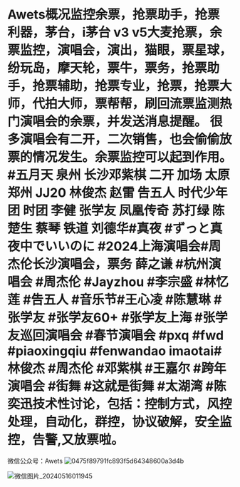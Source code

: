 # Awets概况监控余票，抢票助手，抢票利器，茅台，i茅台 v3 v5大麦抢票，余票监控，演唱会，演出，猫眼，票星球，纷玩岛，摩天轮，票牛，票务，抢票助手，抢票辅助，抢票专业，抢票，抢票大师，代拍大师，票帮帮，刷回流票监测热门演唱会的余票，并发送消息提醒。 很多演唱会有二开，二次销售，也会偷偷放票的情况发生。余票监控可以起到作用。#五月天 泉州 长沙邓紫棋 二开 加场 太原 郑州 JJ20 林俊杰 赵雷 告五人 时代少年团 时团 李健 张学友 凤凰传奇 苏打绿 陈楚生 蔡琴 铁道 刘德华#真夜 #ずっと真夜中でいいのに #2024上海演唱会#周杰伦长沙演唱会，票务 薛之谦 #杭州演唱会 #周杰伦 #Jayzhou #李宗盛 #林忆莲 #告五人 #音乐节#王心凌 #陈慧琳 #张学友 #张学友60+ #张学友上海 #张学友巡回演唱会 #春节演唱会 #pxq #fwd #piaoxingqiu #fenwandao imaotai#林俊杰 #周杰伦 #邓紫棋 #王嘉尔 #跨年演唱会 #街舞 #这就是街舞 #太湖湾 #陈奕迅技术性讨论，包括：控制方式，风控处理，自动化，群控，协议破解，安全监控，告警,又放票啦。
微信公众号：Awets
![0475f89791fc893f5d64348600a3d4b](https://github.com/a997940861/Awets/assets/142517678/da751522-5ef7-4318-ab8d-60bbdde3f8a9)

![微信图片_20240516011945](https://github.com/a997940861/Awets/assets/142517678/a0f5bc3b-6779-497c-95bf-b5d8a22bd58c)

